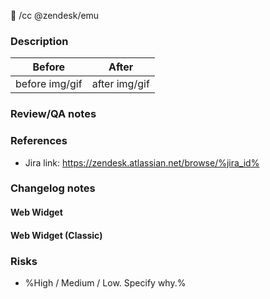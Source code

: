 :snake:
/cc @zendesk/emu

### Description

| Before         |     After     |
| -------------- | :-----------: |
| before img/gif | after img/gif |

### Review/QA notes

<!-- Please leave some notes here to help people review and test your changes. -->

### References

- Jira link: https://zendesk.atlassian.net/browse/%jira_id%

### Changelog notes

<!-- Formatting guide:

• Added - for new features.
• Changed - for changes in existing functionality.
• Deprecated - for soon-to-be removed features.
• Removed - for now removed features.
• Fixed - for any bug fixes.
• Security - in case of vulnerabilities

E.g.
- Fixed a bug where the launcher was cropped by 1px in Firefox

See https://zendesk.atlassian.net/wiki/spaces/WEB/pages/1082363857/Changelog+Duty for more information
-->

#### Web Widget

#### Web Widget (Classic)

### Risks

- %High / Medium / Low. Specify why.%
